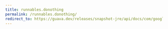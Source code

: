 ```yaml
---
title: runnables.donothing
permalink: /runnables.donothing/
redirect_to: https://guava.dev/releases/snapshot-jre/api/docs/com/google/common/util/concurrent/Runnables.html#doNothing--
---
```

